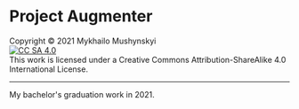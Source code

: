 # Project Augmenter
Copyright © 2021 Mykhailo Mushynskyi<br>
[![CC SA 4.0](https://i.creativecommons.org/l/by-sa/4.0/88x31.png)](http://creativecommons.org/licenses/by-sa/4.0/)<br>
This work is licensed under a Creative Commons Attribution-ShareAlike 4.0 International License.

--------
My bachelor's graduation work in 2021.
